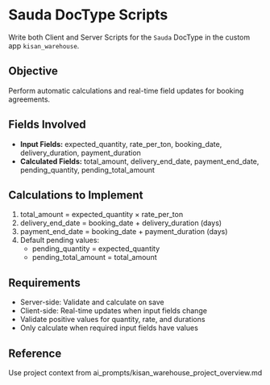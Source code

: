 # Sauda DocType Scripts

Write both Client and Server Scripts for the `Sauda` DocType in the custom app `kisan_warehouse`.

## Objective
Perform automatic calculations and real-time field updates for booking agreements.

## Fields Involved
- **Input Fields:** expected_quantity, rate_per_ton, booking_date, delivery_duration, payment_duration
- **Calculated Fields:** total_amount, delivery_end_date, payment_end_date, pending_quantity, pending_total_amount

## Calculations to Implement
1. total_amount = expected_quantity × rate_per_ton
2. delivery_end_date = booking_date + delivery_duration (days)
3. payment_end_date = booking_date + payment_duration (days)
4. Default pending values:
   - pending_quantity = expected_quantity
   - pending_total_amount = total_amount

## Requirements
- Server-side: Validate and calculate on save
- Client-side: Real-time updates when input fields change
- Validate positive values for quantity, rate, and durations
- Only calculate when required input fields have values

## Reference
Use project context from ai_prompts/kisan_warehouse_project_overview.md
